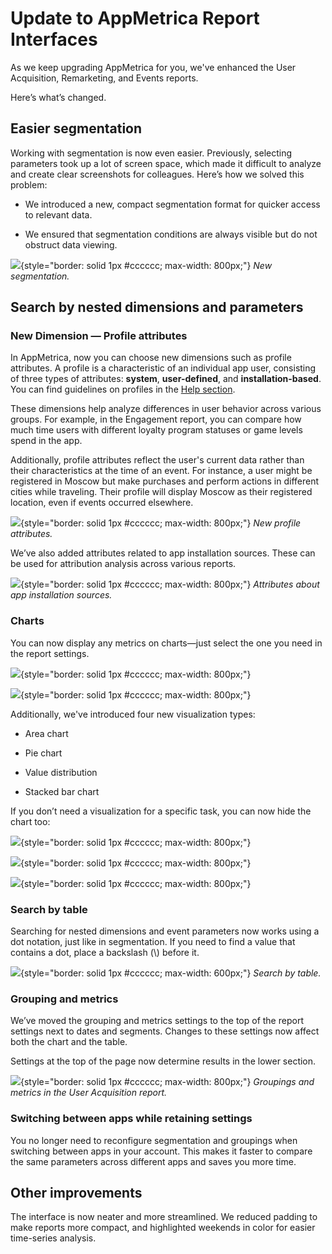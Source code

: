 # Update to AppMetrica Report Interfaces

As we keep upgrading AppMetrica for you, we've enhanced the User Acquisition, Remarketing, and Events reports.

Here’s what’s changed.

## Easier segmentation

Working with segmentation is now even easier. Previously, selecting parameters took up a lot of screen space, which made it difficult to analyze and create clear screenshots for colleagues. Here’s how we solved this problem:

- We introduced a new, compact segmentation format for quicker access to relevant data.

- We ensured that segmentation conditions are always visible but do not obstruct data viewing.

![](../../_images/blog/new-segment-en.png){style="border: solid 1px #cccccc; max-width: 800px;"}
_New segmentation._

## Search by nested dimensions and parameters

### New Dimension — Profile attributes

In AppMetrica, now you can choose new dimensions such as profile attributes. A profile is a characteristic of an individual app user, consisting of three types of attributes: **system**, **user-defined**, and **installation-based**. You can find guidelines on profiles in the [Help section](../mobile-api/logs/ref/profiles.md).

These dimensions help analyze differences in user behavior across various groups. For example, in the Engagement report, you can compare how much time users with different loyalty program statuses or game levels spend in the app.

Additionally, profile attributes reflect the user's current data rather than their characteristics at the time of an event. For instance, a user might be registered in Moscow but make purchases and perform actions in different cities while traveling. Their profile will display Moscow as their registered location, even if events occurred elsewhere.

![](../../_images/blog/profile-group-en.png){style="border: solid 1px #cccccc; max-width: 800px;"}
_New profile attributes._

We’ve also added attributes related to app installation sources. These can be used for attribution analysis across various reports.

![](../../_images/blog/app-attrs-en.png){style="border: solid 1px #cccccc; max-width: 800px;"}
_Attributes about app installation sources._

### Charts

You can now display any metrics on charts—just select the one you need in the report settings.

![](../../_images/blog/graphics-en.png){style="border: solid 1px #cccccc; max-width: 800px;"}

![](../../_images/blog/user-acquisition-en.png){style="border: solid 1px #cccccc; max-width: 800px;"}

Additionally, we've introduced four new visualization types:

- Area chart

- Pie chart

- Value distribution

- Stacked bar chart

If you don’t need a visualization for a specific task, you can now hide the chart too:

![](../../_images/blog/graphic-1-en.png){style="border: solid 1px #cccccc; max-width: 800px;"}

![](../../_images/blog/graphic-2-en.png){style="border: solid 1px #cccccc; max-width: 800px;"}

![](../../_images/blog/graphic-3-en.png){style="border: solid 1px #cccccc; max-width: 800px;"}

### Search by table

Searching for nested dimensions and event parameters now works using a dot notation, just like in segmentation. If you need to find a value that contains a dot, place a backslash (\\) before it.

![](../../_images/blog/table-search-en.png){style="border: solid 1px #cccccc; max-width: 600px;"}
_Search by table._

### Grouping and metrics

We’ve moved the grouping and metrics settings to the top of the report settings next to dates and segments. Changes to these settings now affect both the chart and the table.

Settings at the top of the page now determine results in the lower section.

![](../../_images/blog/metrics-group-en.png){style="border: solid 1px #cccccc; max-width: 800px;"}
_Groupings and metrics in the User Acquisition report._

### Switching between apps while retaining settings

You no longer need to reconfigure segmentation and groupings when switching between apps in your account. This makes it faster to compare the same parameters across different apps and saves you more time.

## Other improvements

The interface is now neater and more streamlined. We reduced padding to make reports more compact, and highlighted weekends in color for easier time-series analysis.
